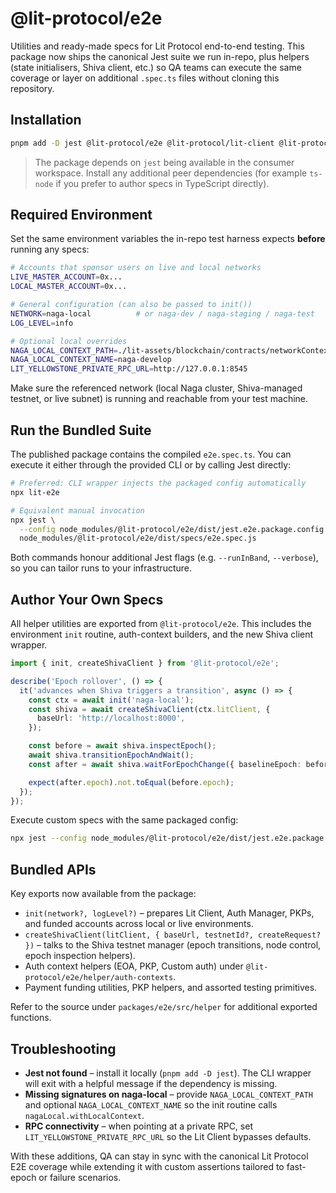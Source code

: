 # @lit-protocol/e2e

Utilities and ready-made specs for Lit Protocol end-to-end testing. This package now ships the canonical Jest suite we run in-repo, plus helpers (state initialisers, Shiva client, etc.) so QA teams can execute the same coverage or layer on additional `.spec.ts` files without cloning this repository.

## Installation

```bash
pnpm add -D jest @lit-protocol/e2e @lit-protocol/lit-client @lit-protocol/networks viem
```

> The package depends on `jest` being available in the consumer workspace. Install any additional peer dependencies (for example `ts-node` if you prefer to author specs in TypeScript directly).

## Required Environment

Set the same environment variables the in-repo test harness expects **before** running any specs:

```bash
# Accounts that sponsor users on live and local networks
LIVE_MASTER_ACCOUNT=0x...
LOCAL_MASTER_ACCOUNT=0x...

# General configuration (can also be passed to init())
NETWORK=naga-local          # or naga-dev / naga-staging / naga-test
LOG_LEVEL=info

# Optional local overrides
NAGA_LOCAL_CONTEXT_PATH=./lit-assets/blockchain/contracts/networkContext.json
NAGA_LOCAL_CONTEXT_NAME=naga-develop
LIT_YELLOWSTONE_PRIVATE_RPC_URL=http://127.0.0.1:8545
```

Make sure the referenced network (local Naga cluster, Shiva-managed testnet, or live subnet) is running and reachable from your test machine.

## Run the Bundled Suite

The published package contains the compiled `e2e.spec.ts`. You can execute it either through the provided CLI or by calling Jest directly:

```bash
# Preferred: CLI wrapper injects the packaged config automatically
npx lit-e2e

# Equivalent manual invocation
npx jest \
  --config node_modules/@lit-protocol/e2e/dist/jest.e2e.package.config.cjs \
  node_modules/@lit-protocol/e2e/dist/specs/e2e.spec.js
```

Both commands honour additional Jest flags (e.g. `--runInBand`, `--verbose`), so you can tailor runs to your infrastructure.

## Author Your Own Specs

All helper utilities are exported from `@lit-protocol/e2e`. This includes the environment `init` routine, auth-context builders, and the new Shiva client wrapper.

```ts
import { init, createShivaClient } from '@lit-protocol/e2e';

describe('Epoch rollover', () => {
  it('advances when Shiva triggers a transition', async () => {
    const ctx = await init('naga-local');
    const shiva = await createShivaClient(ctx.litClient, {
      baseUrl: 'http://localhost:8000',
    });

    const before = await shiva.inspectEpoch();
    await shiva.transitionEpochAndWait();
    const after = await shiva.waitForEpochChange({ baselineEpoch: before.epoch });

    expect(after.epoch).not.toEqual(before.epoch);
  });
});
```

Execute custom specs with the same packaged config:

```bash
npx jest --config node_modules/@lit-protocol/e2e/dist/jest.e2e.package.config.cjs qa-epoch.spec.ts
```

## Bundled APIs

Key exports now available from the package:

- `init(network?, logLevel?)` – prepares Lit Client, Auth Manager, PKPs, and funded accounts across local or live environments.
- `createShivaClient(litClient, { baseUrl, testnetId?, createRequest? })` – talks to the Shiva testnet manager (epoch transitions, node control, epoch inspection helpers).
- Auth context helpers (EOA, PKP, Custom auth) under `@lit-protocol/e2e/helper/auth-contexts`.
- Payment funding utilities, PKP helpers, and assorted testing primitives.

Refer to the source under `packages/e2e/src/helper` for additional exported functions.

## Troubleshooting

- **Jest not found** – install it locally (`pnpm add -D jest`). The CLI wrapper will exit with a helpful message if the dependency is missing.
- **Missing signatures on naga-local** – provide `NAGA_LOCAL_CONTEXT_PATH` and optional `NAGA_LOCAL_CONTEXT_NAME` so the init routine calls `nagaLocal.withLocalContext`.
- **RPC connectivity** – when pointing at a private RPC, set `LIT_YELLOWSTONE_PRIVATE_RPC_URL` so the Lit Client bypasses defaults.

With these additions, QA can stay in sync with the canonical Lit Protocol E2E coverage while extending it with custom assertions tailored to fast-epoch or failure scenarios.
